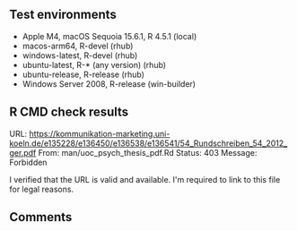 ## Test environments

- Apple M4, macOS Sequoia 15.6.1, R 4.5.1 (local)
- macos-arm64, R-devel (rhub)
- windows-latest, R-devel (rhub)
- ubuntu-latest, R-* (any version) (rhub)
- ubuntu-release, R-release (rhub)
- Windows Server 2008, R-release (win-builder)

## R CMD check results

URL: https://kommunikation-marketing.uni-koeln.de/e135228/e136450/e136538/e136541/54_Rundschreiben_54_2012_ger.pdf
    From: man/uoc_psych_thesis_pdf.Rd
    Status: 403
    Message: Forbidden

I verified that the URL is valid and available. I'm required to link to this file for legal reasons.

## Comments

